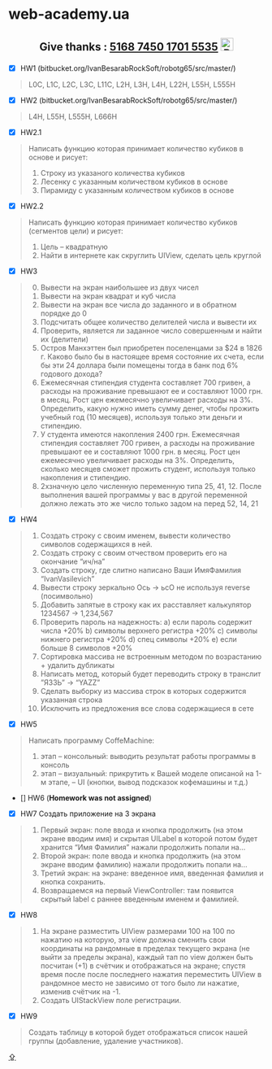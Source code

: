 # <p id="UP">web-academy.ua</p>

## <p align="center">Give thanks : <u>5168 7450 1701 5535</u> <a href="https://en.privatbank.ua/all-ways-to-receive-send-an-international-transfer"><img src="https://upload.wikimedia.org/wikipedia/uk/f/ff/%D0%9B%D0%BE%D0%B3%D0%BE%D1%82%D0%B8%D0%BF_%D0%9F%D1%80%D0%B8%D0%B2%D0%B0%D1%8224.png" width = "25" alt="Privat Bank UA"> </a></p>

- [X] HW1 (bitbucket.org/IvanBesarabRockSoft/robotg65/src/master/)
> L0C, L1C, L2C, L3C, L11C, L2H, L3H, L4H, L22H, L55H, L555H
- [X] HW2 (bitbucket.org/IvanBesarabRockSoft/robotg65/src/master/)
> L4H, L55H, L555H, L666H

- [X] HW2.1
> Написать функцию которая принимает количество кубиков в основе и рисует:
> 1. Строку из указаного количества кубиков
> 2. Лесенку с указанным количеством кубиков в основе
> 3. Пирамиду с указанным количеством кубиков в основе

- [X] HW2.2
> Написать функцию которая принимает количество кубиков (сегментов цели) и рисует:
> 1. Цель – квадратную
> 2. Найти в интернете как скруглить UIView, сделать цель круглой

- [X] HW3
> 0. Вывести на экран наибольшее из двух чисел
> 1. Вывести на экран квадрат и куб числа
> 2. Вывести на экран все числа до заданного и в обратном порядке до 0
> 3. Подсчитать общее количество делителей числа и вывести их
> 4. Проверить, является ли заданное число совершенным и найти их (делители)
> 5. Остров Манхэттен был приобретен поселенцами за $24 в 1826 г. Каково было бы в настоящее время состояние их счета, если бы эти 24 доллара были помещены тогда в банк под 6% годового дохода?
> 6. Ежемесячная стипендия студента составляет 700 гривен, а расходы на проживание превышают ее и составляют 1000 грн. в месяц. Рост цен ежемесячно увеличивает расходы на 3%. Определить, какую нужно иметь сумму денег, чтобы прожить учебный год (10 месяцев), используя только эти деньги и стипендию.
> 7. У студента имеются накопления 2400 грн. Ежемесячная стипендия составляет 700 гривен, а расходы на проживание превышают ее и составляют 1000 грн. в месяц. Рост цен ежемесячно увеличивает расходы на 3%. Определить, сколько месяцев сможет прожить студент, используя только накопления и стипендию.
> 8. 2хзначную цело численную переменную типа 25, 41, 12. После выполнения вашей программы у вас в другой переменной должно лежать это же число только задом на перед 52, 14, 21

- [X] HW4
> 1. Создать строку с своим именем, вывести количество символов содержащихся в ней.
> 2. Создать строку с своим отчеством проверить его на окончание “ич/на”
> 3. Cоздать строку, где слитно написано Ваши ИмяФамилия “IvanVasilevich” 
> 4. Вывести строку зеркально Ось → ьсО не используя reverse (посимвольно)
> 5. Добавить запятые в строку как их расставляет калькулятор 1234567 → 1,234,567
> 6. Проверить пароль на надежность:
> a) если пароль содержит числа +20%
> b) символы верхнего регистра +20%
> c) символы нижнего регистра +20%
> d) спец символы +20% 
> e) если больше 8 символов +20%
> 7. Сортировка массива не встроенным методом по возрастанию + удалить дубликаты
> 8. Написать метод, который будет переводить строку в транслит ”ЯЗЗЬ” → “YAZZ”
> 9. Сделать выборку из массива строк в которых содержится указанная строка
> 10. Исключить из предложения все слова содержащиеся в сете

- [X] HW5 
> Написать программу CoffeMachine:
> 1. этап – консольный: выводить результат работы программы в консоль
> 2. этап – визуальный: прикрутить к Вашей моделе описаной на 1-м этапе, – UI (кнопки, вывод подсказок кофемашины и т.д.)

- [] HW6 (**Homework was not assigned**)

- [X] HW7 Создать приложение на 3 экрана
> 1. Первый экран: поле ввода и кнопка продолжить (на этом экране вводим имя) и скрытая UILabel в которой потом будет хранится “Имя Фамилия” нажали продолжить попали на...
> 2. Второй экран: поле ввода и кнопка продолжить (на этом экране вводим фамилию) нажали продолжить попали на...
> 3. Третий экран: на экране: введенное имя, введенная фамилия и кнопка сохранить.
> 4. Возвращаемся на первый ViewController: там появится скрытый label с раннее введенным именем и фамилией.

- [X] HW8
> 1. На экране разместить UIView размерами 100 на 100 по нажатию на которую, эта view должна сменить свои координаты на рандомные в пределах текущего экрана (не выйти за пределы экрана), каждый тап по view должен быть посчитан (+1) в счётчик и отображаться на экране; спустя время после после последнего нажатия переместить UIView в рандомное место не зависимо от того было ли нажатие, изменив счётчик на -1.
> 2. Создать UIStackView поле регистрации.

- [X] HW9
> Создать таблицу в которой будет отображаться список нашей группы (добавление, удаление участников).

[⇪](#UP)
